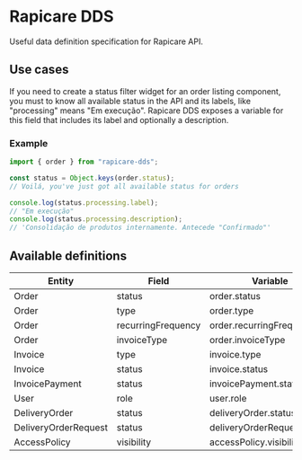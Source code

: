 # Rapicare DDS

Useful data definition specification for Rapicare API.

## Use cases

If you need to create a status filter widget for an order listing component, you must to know all available status in the API and its labels, like "processing" means "Em execução". Rapicare DDS exposes a variable for this field that includes its label and optionally a description.

### Example

```javascript
import { order } from "rapicare-dds";

const status = Object.keys(order.status);
// Voilá, you've just got all available status for orders

console.log(status.processing.label);
// "Em execução"
console.log(status.processing.description);
// 'Consolidação de produtos internamente. Antecede "Confirmado"'
```

## Available definitions

| Entity               | Field              | Variable                    |
| -------------------- | ------------------ | --------------------------- |
| Order                | status             | order.status                |
| Order                | type               | order.type                  |
| Order                | recurringFrequency | order.recurringFrequency    |
| Order                | invoiceType        | order.invoiceType           |
| Invoice              | type               | invoice.type                |
| Invoice              | status             | invoice.status              |
| InvoicePayment       | status             | invoicePayment.status       |
| User                 | role               | user.role                   |
| DeliveryOrder        | status             | deliveryOrder.status        |
| DeliveryOrderRequest | status             | deliveryOrderRequest.status |
| AccessPolicy         | visibility         | accessPolicy.visibility     |
